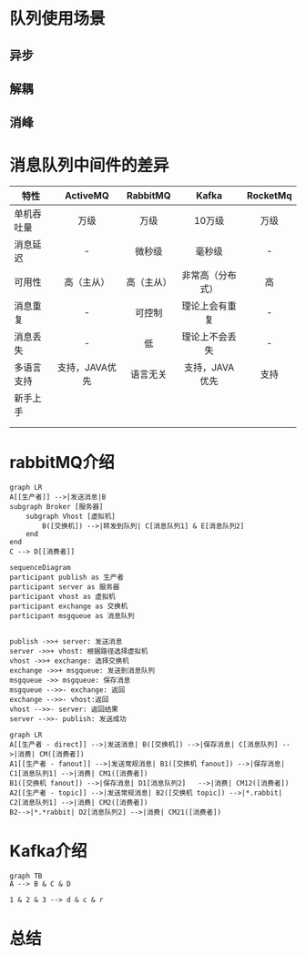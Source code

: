 # 队列使用场景

## 异步



## 解耦

## 消峰





# 消息队列中间件的差异

| 特性       |    ActiveMQ    |  RabbitMQ  |      Kafka       | RocketMq |
| ---------- | :------------: | :--------: | :--------------: | :------: |
| 单机吞吐量 |      万级      |    万级    |      10万级      |   万级   |
| 消息延迟   |       -        |   微秒级   |      毫秒级      |    -     |
| 可用性     |   高（主从）   | 高（主从） | 非常高（分布式） |    高    |
| 消息重复   |       -        |   可控制   |  理论上会有重复  |    -     |
| 消息丢失   |       -        |     低     |  理论上不会丢失  |    -     |
| 多语言支持 | 支持，JAVA优先 |  语言无关  |  支持，JAVA优先  |   支持   |
| 新手上手   |                |            |                  |          |
|            |                |            |                  |          |
|            |                |            |                  |          |

 

# rabbitMQ介绍

```mermaid
graph LR
A[[生产者]] -->|发送消息|B
subgraph Broker [服务器]
	subgraph Vhost [虚拟机]
		B([交换机]) -->|转发到队列| C[消息队列1] & E[消息队列2]
	end
end
C --> D[[消费者]]

```

```mermaid
sequenceDiagram
participant publish as 生产者
participant server as 服务器
participant vhost as 虚拟机
participant exchange as 交换机
participant msgqueue as 消息队列


publish ->>+ server: 发送消息
server ->>+ vhost: 根据路径选择虚拟机
vhost ->>+ exchange: 选择交换机
exchange ->>+ msgqueue: 发送到消息队列
msgqueue ->> msgqueue: 保存消息
msgqueue -->>- exchange: 返回
exchange -->>- vhost:返回
vhost -->>- server: 返回结果
server -->>- publish: 发送成功
```

```mermaid
graph LR
A[[生产者 - direct]] -->|发送消息| B([交换机]) -->|保存消息| C[消息队列] -->|消费| CM([消费者])
A1[[生产者 - fanout]] -->|发送常规消息| B1([交换机 fanout]) -->|保存消息| C1[消息队列1] -->|消费| CM1([消费者])
B1([交换机 fanout]) -->|保存消息| D1[消息队列2]   -->|消费| CM12([消费者])
A2[[生产者 - topic]] -->|发送常规消息| B2([交换机 topic]) -->|*.rabbit| C2[消息队列1] -->|消费| CM2([消费者])
B2-->|*.*rabbit| D2[消息队列2] -->|消费| CM21([消费者])
```







# Kafka介绍

```mermaid
graph TB
A --> B & C & D

1 & 2 & 3 --> d & c & r

```





# 总结





